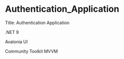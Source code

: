 # Authentication_Application

Title: Authentication Application

.NET 9

Avalonia UI

Community Toolkit MVVM
